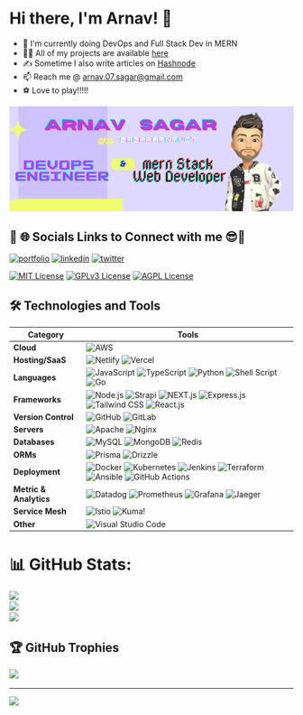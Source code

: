 # Hi there, I'm Arnav! 👋

- 🌱 I'm currently doing DevOps and Full Stack Dev in MERN 
- 👨‍💻 All of my projects are available [here](https://github.com/sagararnav07)
- ✍️ Sometime I also write articles on [Hashnode](https://hashnode.com/@Arnav07) 
- 📫 Reach me @ arnav.07.sagar@gmail.com
- ⚽️ Love to play!!!!!

<img src = "https://github.com/sagararnav07/Whatsapp_chat_sentiment_analysis/blob/main/Arnav-Sagar.png?raw=true">

 
## 🔗 🌐 Socials Links to Connect with me 😎🤖
[![portfolio](https://img.shields.io/badge/my_portfolio-000?style=for-the-badge&logo=ko-fi&logoColor=white)](https://.com/)
[![linkedin](https://img.shields.io/badge/linkedin-0A66C2?style=for-the-badge&logo=linkedin&logoColor=white)](https://www.linkedin.com/in/arnav-sagar-88b03a291/)
[![twitter](https://img.shields.io/badge/twitter-1DA1F2?style=for-the-badge&logo=twitter&logoColor=white)](https://x.com/arnav_sagar07)


[![MIT License](https://img.shields.io/badge/License-MIT-green.svg)](https://choosealicense.com/licenses/mit/)
[![GPLv3 License](https://img.shields.io/badge/License-GPL%20v3-yellow.svg)](https://opensource.org/licenses/)
[![AGPL License](https://img.shields.io/badge/license-AGPL-blue.svg)](http://www.gnu.org/licenses/agpl-3.0)

## 🛠️ Technologies and Tools

| Category             | Tools                                                                                                                                                                   |
|----------------------|-------------------------------------------------------------------------------------------------------------------------------------------------------------------------|
| **Cloud**            | ![AWS](https://img.shields.io/badge/Amazon%20AWS-232F3E?style=flat-square&logo=amazon-aws) 
| **Hosting/SaaS**     | ![Netlify](https://img.shields.io/badge/Netlify-00C7B7?style=flat-square&logo=netlify) ![Vercel](https://img.shields.io/badge/Vercel-000000?style=flat-square&logo=vercel) |
| **Languages**        | ![JavaScript](https://img.shields.io/badge/JavaScript-F7DF1E?style=flat-square&logo=javascript&logoColor=black) ![TypeScript](https://img.shields.io/badge/TypeScript-3178C6?style=flat-square&logo=typescript&logoColor=white) ![Python](https://img.shields.io/badge/Python-3776AB?style=flat-square&logo=python&logoColor=white) ![Shell Script](https://img.shields.io/badge/Shell_Script-121011?style=flat-square&logo=gnu-bash&logoColor=white) ![Go](https://img.shields.io/badge/Go-00ADD8?style=flat-square&logo=go&logoColor=white) |
**Frameworks**       | ![Node.js](https://img.shields.io/badge/Node.js-339933?style=flat-square&logo=node-dot-js&logoColor=white) ![Strapi](https://img.shields.io/badge/Strapi-2E7EEA?style=flat-square&logo=strapi&logoColor=white) ![NEXT.js](https://img.shields.io/badge/NEXT.js-000000?style=flat-square&logo=next-dot-js&logoColor=white) ![Express.js](https://img.shields.io/badge/Express.js-000000?style=flat-square&logo=express&logoColor=white) ![Tailwind CSS](https://img.shields.io/badge/Tailwind%20CSS-38B2AC?style=flat-square&logo=tailwind-css&logoColor=white) ![React.js](https://img.shields.io/badge/React-61DAFB?style=flat-square&logo=react&logoColor=white) 
| **Version Control**  | ![GitHub](https://img.shields.io/badge/GitHub-181717?style=flat-square&logo=github) ![GitLab](https://img.shields.io/badge/GitLab-330F63?style=flat-square&logo=gitlab&logoColor=white) |
| **Servers**          | ![Apache](https://img.shields.io/badge/Apache-D22128?style=flat-square&logo=apache) ![Nginx](https://img.shields.io/badge/Nginx-009639?style=flat-square&logo=nginx&logoColor=white) ||
| **Databases**        | ![MySQL](https://img.shields.io/badge/MySQL-4479A1?style=flat-square&logo=mysql&logoColor=white) ![MongoDB](https://img.shields.io/badge/MongoDB-47A248?style=flat-square&logo=mongodb&logoColor=white) ![Redis](https://img.shields.io/badge/Redis-DC382D?style=flat-square&logo=redis&logoColor=white) |
| **ORMs**             | ![Prisma](https://img.shields.io/badge/Prisma-2D3748?style=flat-square&logo=prisma&logoColor=white) ![Drizzle](https://img.shields.io/badge/Drizzle-333333?style=flat-square&logo=drizzle&logoColor=white) |
| **Deployment**       | ![Docker](https://img.shields.io/badge/Docker-2496ED?style=flat-square&logo=docker&logoColor=white) ![Kubernetes](https://img.shields.io/badge/Kubernetes-326CE5?style=flat-square&logo=kubernetes&logoColor=white) ![Jenkins](https://img.shields.io/badge/Jenkins-D24939?style=flat-square&logo=jenkins&logoColor=white) ![Terraform](https://img.shields.io/badge/Terraform-7B42BC?style=flat-square&logo=terraform&logoColor=white) ![Ansible](https://img.shields.io/badge/Ansible-EE0000?style=flat-square&logo=ansible&logoColor=white) ![GitHub Actions](https://img.shields.io/badge/GitHub_Actions-2088FF?style=flat-square&logo=github-actions&logoColor=white) |
| **Metric & Analytics** | ![Datadog](https://img.shields.io/badge/Datadog-632CA6?style=flat-square&logo=datadog&logoColor=white) ![Prometheus](https://img.shields.io/badge/Prometheus-E6522C?style=flat-square&logo=prometheus&logoColor=white) ![Grafana](https://img.shields.io/badge/Grafana-F46800?style=flat-square&logo=grafana&logoColor=white) ![Jaeger](https://img.shields.io/badge/Jaeger-00B3A4?style=flat-square&logo=jaeger&logoColor=white) |
| **Service Mesh**     | ![Istio](https://img.shields.io/badge/Istio-466BB0?style=flat-square&logo=istio&logoColor=white) ![Kuma](https://img.shields.io/badge/Kuma-7B42BC?style=flat-square&logo=kuma&logoColor=white)!|
| **Other**            | ![Visual Studio Code](https://img.shields.io/badge/Visual%20Studio%20Code-0078d7?style=flat-square&logo=visual%20studio%20code&logoColor=white) |






# 📊 GitHub Stats:
![](https://github-readme-stats.vercel.app/api?username=sagararnav07&theme=dark&hide_border=false&include_all_commits=false&count_private=false)<br/>
![](https://github-readme-streak-stats.herokuapp.com/?user=sagararnav07&theme=dark&hide_border=false)<br/>
![](https://github-readme-stats.vercel.app/api/top-langs/?username=sagararnav07&theme=dark&hide_border=false&include_all_commits=false&count_private=false&layout=compact)

## 🏆 GitHub Trophies
![](https://github-profile-trophy.vercel.app/?username=sagararnav07&theme=radical&no-frame=false&no-bg=true&margin-w=4)

---
[![](https://visitcount.itsvg.in/api?id=sagararnav07&icon=0&color=0)](https://visitcount.itsvg.in)
